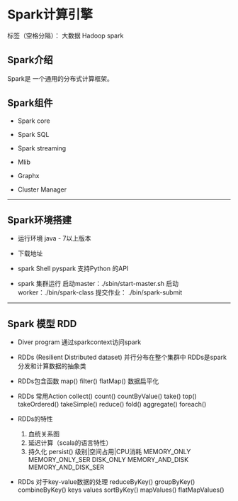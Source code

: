 # Spark计算引擎

标签（空格分隔）： 大数据 Hadoop spark

## Spark介绍
Spark是 一个通用的分布式计算框架。

## Spark组件

- Spark core

- Spark SQL

- Spark streaming

- Mlib

- Graphx

- Cluster Manager

---
## Spark环境搭建

- 运行环境
    java - 7以上版本

- 下载地址

- spark Shell
    pyspark 支持Python 的API
    
- spark 集群运行
    启动master：./sbin/start-master.sh
    启动worker：./bin/spark-class
    提交作业： ./bin/spark-submit

    

---
## Spark 模型 RDD

- Diver program
    通过sparkcontext访问spark

- RDDs (Resilient Distributed dataset)
    并行分布在整个集群中
    RDDs是spark分发和计算数据的抽象类

- RDDs包含函数
    map()
    filter()
    flatMap() 数据扁平化
- RDDs 常用Action
    collect()
    count()
    countByValue()
    take()
    top()
    takeOrdered()
    takeSimple()
    reduce()
    fold()
    aggregate()
    foreach()
- RDDs的特性
    1. 血统关系图
    2. 延迟计算（scala的语言特性）
    3. 持久化 persist()
        级别|空间占用|CPU消耗
        MEMORY_ONLY
        MEMORY_ONLY_SER
        DISK_ONLY
        MEMORY_AND_DISK
        MEMORY_AND_DISK_SER
- RDDs 对于key-value数据的处理
    reduceByKey()
    groupByKey()
    combineByKey()
    keys
    values
    sortByKey()
    mapValues()
    flatMapValues()
